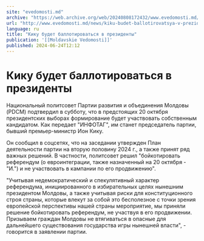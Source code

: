 ```yaml
---
site: "evedomosti.md"
archive: "https://web.archive.org/web/20240808172432/www.evedomosti.md/news/kiku-budet-ballotirovatsya-v-prezidenty"
url: "http://www.evedomosti.md/news/kiku-budet-ballotirovatsya-v-prezidenty"
language: ru
title: "Кику будет баллотироваться в президенты"
publication: '[[Moldavskie Vedomosti]]'
published: 2024-06-24T12:12
---
```


# Кику будет баллотироваться в президенты

Национальный политсовет Партии развития и объединения Молдовы (PDCM) подтвердил в субботу, что в предстоящих 20 октября президентских выборах формирование будет участвовать собственным кандидатом. Как передает "ИНФОТАГ", им станет председатель партии, бывший премьер-министр Ион Кику.

Он сообщил в соцсетях, что на заседании утвержден План деятельности партии на вторую половину 2024 г., а также принят ряд важных решений. В частности, политсовет решил "бойкотировать референдум (о евроинтеграции, также назначенный на 20 октября - "И.") и не участвовать в кампании по его продвижению".

"Учитывая недемократический и спекулятивный характер референдума, инициированного в избирательных целях нынешним президентом Молдовы, а также учитывая риски для конституционного строя страны, которые влекут за собой это бесполезное с точки зрения европейской перспективы нашей страны мероприятие, мы приняли решение бойкотировать референдум, не участвуя в его продвижении. Призываем граждан Молдовы не втягиваться в опасные для дальнейшего существования государства игры нынешней власти", - говорится в заявлении партии.